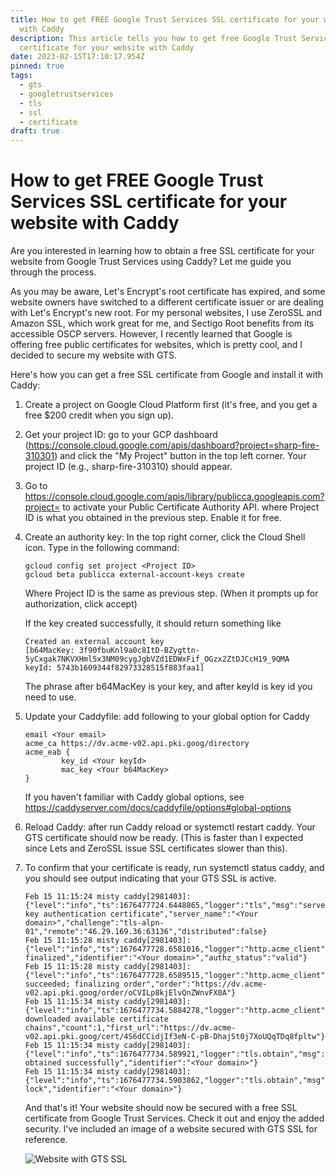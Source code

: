 ```yaml
---
title: How to get FREE Google Trust Services SSL certificate for your website
  with Caddy
description: This article tells you how to get free Google Trust Services SSL
  certificate for your website with Caddy
date: 2023-02-15T17:10:17.954Z
pinned: true
tags:
  - gts
  - googletrustservices
  - tls
  - ssl
  - certificate
draft: true
---
```

# How to get FREE Google Trust Services SSL certificate for your website with Caddy

Are you interested in learning how to obtain a free SSL certificate for your website from Google Trust Services using Caddy? Let me guide you through the process.

As you may be aware, Let's Encrypt's root certificate has expired, and some website owners have switched to a different certificate issuer or are dealing with Let's Encrypt's new root. For my personal websites, I use ZeroSSL and Amazon SSL, which work great for me, and Sectigo Root benefits from its accessible OSCP servers. However, I recently learned that Google is offering free public certificates for websites, which is pretty cool, and I decided to secure my website with GTS.

Here's how you can get a free SSL certificate from Google and install it with Caddy:

1. Create a project on Google Cloud Platform first (it's free, and you get a free $200 credit when you sign up).
2. Get your project ID: go to your GCP dashboard (<https://console.cloud.google.com/apis/dashboard?project=sharp-fire-310301>) and click the "My Project" button in the top left corner. Your project ID (e.g., sharp-fire-310310) should appear.
3. Go to https://console.cloud.google.com/apis/library/publicca.googleapis.com?project=<Project ID> to activate your Public Certificate Authority API. where Project ID is what you obtained in the previous step. Enable it for free.
4. Create an authority key: In the top right corner, click the Cloud Shell icon. Type in the following command:

   ```shell
   gcloud config set project <Project ID>
   gcloud beta publicca external-account-keys create
   ```

   W﻿here Project ID is the same as previous step. (When it prompts up for authorization, click accept)

   I﻿f the key created successfully, it should return something like

   ```shell
   Created an external account key
   [b64MacKey: 3f90fbuKnl9a0c8ItD-BZygttn-5yCxgak7NKVXHml5x3NM09cygJgbVZd1EDWxFif_OGzx2ZtDJCcH19_9QMA
   keyId: 5743b1609344f82973328515f883faa1]
   ```

   T﻿he  phrase after b64MacKey is your key, and after keyId is key id you need to use.
5. Update your Caddyfile: add following to your global option for Caddy

   ```editorconfig
   email <Your email>
   acme_ca https://dv.acme-v02.api.pki.goog/directory
   acme_eab {
           key_id <Your keyId>
           mac_key <Your b64MacKey>
   }
   ```

   I﻿f you haven't familiar with Caddy global options, see https://caddyserver.com/docs/caddyfile/options#global-options
6. R﻿eload Caddy: after run Caddy reload or systemctl restart caddy. Your GTS certificate  should now be ready. (This is faster than I expected since Lets and ZeroSSL issue SSL certificates slower than this).
7. To confirm that your certificate is ready, run systemctl status caddy, and you should see output indicating that your GTS SSL is active.

   ```
   Feb 15 11:15:24 misty caddy[2981403]: {"level":"info","ts":1676477724.6448865,"logger":"tls","msg":"served key authentication certificate","server_name":"<Your domain>","challenge":"tls-alpn-01","remote":"46.29.169.36:63136","distributed":false}
   Feb 15 11:15:28 misty caddy[2981403]: {"level":"info","ts":1676477728.6581016,"logger":"http.acme_client","msg":"authorization finalized","identifier":"<Your domain>","authz_status":"valid"}
   Feb 15 11:15:28 misty caddy[2981403]: {"level":"info","ts":1676477728.6589515,"logger":"http.acme_client","msg":"validations succeeded; finalizing order","order":"https://dv.acme-v02.api.pki.goog/order/oCVILp8kjElvQnZWnvFX0A"}
   Feb 15 11:15:34 misty caddy[2981403]: {"level":"info","ts":1676477734.5884278,"logger":"http.acme_client","msg":"successfully downloaded available certificate chains","count":1,"first_url":"https://dv.acme-v02.api.pki.goog/cert/4S6dCCidjIf3eN-C-pB-DhajSt0j7XoUQqTDq8fpltw"}
   Feb 15 11:15:34 misty caddy[2981403]: {"level":"info","ts":1676477734.589921,"logger":"tls.obtain","msg":"certificate obtained successfully","identifier":"<Your domain>"}
   Feb 15 11:15:34 misty caddy[2981403]: {"level":"info","ts":1676477734.5903862,"logger":"tls.obtain","msg":"releasing lock","identifier":"<Your domain>"}
   ```

   And that's it! Your website should now be secured with a free SSL certificate from Google Trust Services. Check it out and enjoy the added security. I've included an image of a website secured with GTS SSL for reference.

   ![Website with GTS SSL](https://ucarecdn.com/0045ec29-51b0-4ed9-827f-2419623e4f4a/)